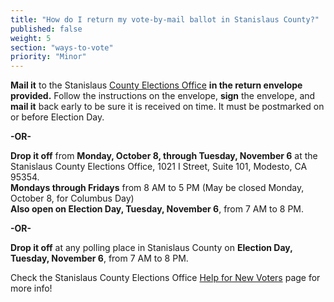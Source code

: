 ```yaml
---
title: "How do I return my vote-by-mail ballot in Stanislaus County?"
published: false
weight: 5
section: "ways-to-vote"
priority: "Minor"
---
```


**Mail it** to the Stanislaus [County Elections Office](#section-election-office-contact) **in the return envelope provided.** Follow the instructions on the envelope, **sign** the envelope, and **mail it** back early to be sure it is received on time. It must be postmarked on or before Election Day.  

  **-OR-**  

**Drop it off** from **Monday, October 8,  through Tuesday, November 6** at the Stanislaus County Elections Office, 1021 I Street, Suite 101, Modesto, CA 95354.    
**Mondays through Fridays** from 8 AM to 5 PM (May be closed Monday, October 8, for Columbus Day)  
**Also open on Election Day, Tuesday, November 6**, from 7 AM to 8 PM.  

  **-OR-**  

**Drop it off** at any polling place in Stanislaus County on **Election Day, Tuesday, November 6**, from 7 AM to 8 PM.  

Check the Stanislaus County Elections Office [Help for New Voters](http://stanvote.com/new-voter.shtm) page for more info!  
